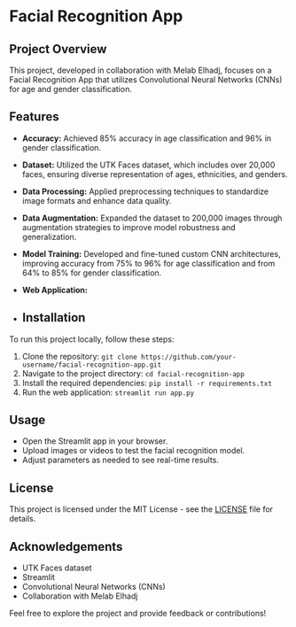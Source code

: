 # Facial Recognition App

## Project Overview
This project, developed in collaboration with Melab Elhadj, focuses on a Facial Recognition App that utilizes Convolutional Neural Networks (CNNs) for age and gender classification.

## Features
- **Accuracy:** Achieved 85% accuracy in age classification and 96% in gender classification.
- **Dataset:** Utilized the UTK Faces dataset, which includes over 20,000 faces, ensuring diverse representation of ages, ethnicities, and genders.
- **Data Processing:** Applied preprocessing techniques to standardize image formats and enhance data quality.
- **Data Augmentation:** Expanded the dataset to 200,000 images through augmentation strategies to improve model robustness and generalization.
- **Model Training:** Developed and fine-tuned custom CNN architectures, improving accuracy from 75% to 96% for age classification and from 64% to 85% for gender classification.
- **Web Application:**

- ## Installation
To run this project locally, follow these steps:
1. Clone the repository: `git clone https://github.com/your-username/facial-recognition-app.git`
2. Navigate to the project directory: `cd facial-recognition-app`
3. Install the required dependencies: `pip install -r requirements.txt`
4. Run the web application: `streamlit run app.py`

## Usage
- Open the Streamlit app in your browser.
- Upload images or videos to test the facial recognition model.
- Adjust parameters as needed to see real-time results.

## License
This project is licensed under the MIT License - see the [LICENSE](LICENSE) file for details.

## Acknowledgements
- UTK Faces dataset
- Streamlit
- Convolutional Neural Networks (CNNs)
- Collaboration with Melab Elhadj

Feel free to explore the project and provide feedback or contributions!
